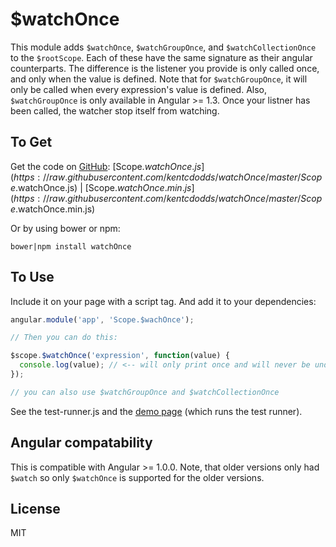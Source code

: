 # $watchOnce

This module adds `$watchOnce`, `$watchGroupOnce`, and `$watchCollectionOnce` to the `$rootScope`. Each of these have the same signature as their angular counterparts. The difference is the listener you provide is only called once, and only when the value is defined. Note that for `$watchGroupOnce`, it will only be called when every expression's value is defined. Also, `$watchGroupOnce` is only available in Angular >= 1.3. Once your listner has been called, the watcher stop itself from watching.

## To Get

Get the code on [GitHub](http://github.com/kentcdodds/watchOnce): [Scope.$watchOnce.js](https://raw.githubusercontent.com/kentcdodds/watchOnce/master/Scope.$watchOnce.js) | [Scope.$watchOnce.min.js](https://raw.githubusercontent.com/kentcdodds/watchOnce/master/Scope.$watchOnce.min.js)

Or by using bower or npm:

`bower|npm install watchOnce`

## To Use

Include it on your page with a script tag. And add it to your dependencies:

```javascript
angular.module('app', 'Scope.$wachOnce');

// Then you can do this:

$scope.$watchOnce('expression', function(value) {
  console.log(value); // <-- will only print once and will never be undefined.
});

// you can also use $watchGroupOnce and $watchCollectionOnce
```

See the test-runner.js and the [demo page](http://kent.doddsfamily.us/watchOnce) (which runs the test runner).

## Angular compatability

This is compatible with Angular >= 1.0.0. Note, that older versions only had `$watch` so only `$watchOnce` is supported for the older versions.

## License

MIT